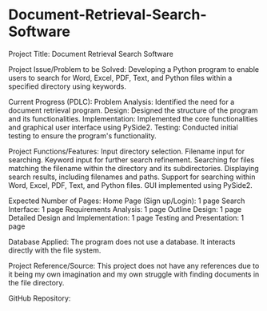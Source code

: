 # Document-Retrieval-Search-Software
Project Title:
Document Retrieval Search Software

Project Issue/Problem to be Solved:
Developing a Python program to enable users to search for Word, Excel, PDF, Text, and Python files within a specified directory using keywords.

Current Progress (PDLC):
Problem Analysis: Identified the need for a document retrieval program.
Design: Designed the structure of the program and its functionalities.
Implementation: Implemented the core functionalities and graphical user interface using PySide2.
Testing: Conducted initial testing to ensure the program's functionality.

Project Functions/Features:
Input directory selection.
Filename input for searching.
Keyword input for further search refinement.
Searching for files matching the filename within the directory and its subdirectories.
Displaying search results, including filenames and paths.
Support for searching within Word, Excel, PDF, Text, and Python files.
GUI implemented using PySide2.

Expected Number of Pages:
Home Page (Sign up/Login): 1 page
Search Interface: 1 page
Requirements Analysis: 1 page
Outline Design: 1 page
Detailed Design and Implementation: 1 page
Testing and Presentation: 1 page

Database Applied:
The program does not use a database. It interacts directly with the file system.

Project Reference/Source:
This project does not have any references due to it being my own imagination and my own struggle with finding documents in the file directory.

GitHub Repository:
